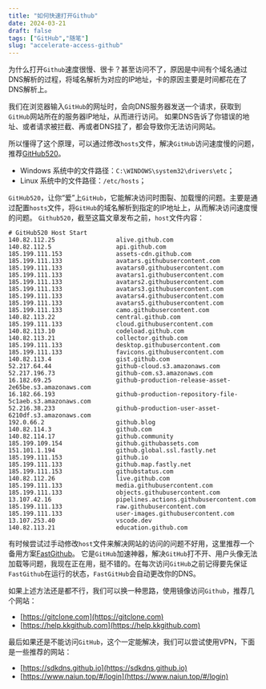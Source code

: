 ```yaml
---
title: "如何快速打开Github"
date: 2024-03-21
draft: false
tags: ["GitHub","随笔"]
slug: "accelerate-access-github"
---
```



为什么打开`Github`速度很慢、很卡？甚至访问不了，原因是中间有个域名通过DNS解析的过程，将域名解析为对应的IP地址，卡的原因主要是时间都花在了DNS解析上。

我们在浏览器输入`GitHub`的网址时，会向DNS服务器发送一个请求，获取到`GitHub`网站所在的服务器IP地址，从而进行访问。
如果DNS告诉了你错误的地址、或者请求被拦截、再或者DNS挂了，都会导致你无法访问网站。

所以懂得了这个原理，可以通过修改`hosts`文件，解决`GitHub`访问速度慢的问题，推荐[GitHub520](https://github.com/521xueweihan/GitHub520)。
- Windows 系统中的文件路径：`C:\WINDOWS\system32\drivers\etc`；
- Linux 系统中的文件路径：`/etc/hosts`；

`GitHub520`，让你“爱”上`GitHub`，它能解决访问时图裂、加载慢的问题。主要是通过配置`hosts`文件，将`GitHub`的域名解析到指定的IP地址上，从而解决访问速度慢的问题。
`Github520`，截至这篇文章发布之前，`host`文件内容：
```text
# GitHub520 Host Start
140.82.112.25                 alive.github.com
140.82.112.5                  api.github.com
185.199.111.153               assets-cdn.github.com
185.199.111.133               avatars.githubusercontent.com
185.199.111.133               avatars0.githubusercontent.com
185.199.111.133               avatars1.githubusercontent.com
185.199.111.133               avatars2.githubusercontent.com
185.199.111.133               avatars3.githubusercontent.com
185.199.111.133               avatars4.githubusercontent.com
185.199.111.133               avatars5.githubusercontent.com
185.199.111.133               camo.githubusercontent.com
140.82.113.22                 central.github.com
185.199.111.133               cloud.githubusercontent.com
140.82.113.10                 codeload.github.com
140.82.113.21                 collector.github.com
185.199.111.133               desktop.githubusercontent.com
185.199.111.133               favicons.githubusercontent.com
140.82.113.4                  gist.github.com
52.217.64.44                  github-cloud.s3.amazonaws.com
52.217.196.73                 github-com.s3.amazonaws.com
16.182.69.25                  github-production-release-asset-2e65be.s3.amazonaws.com
16.182.66.193                 github-production-repository-file-5c1aeb.s3.amazonaws.com
52.216.38.233                 github-production-user-asset-6210df.s3.amazonaws.com
192.0.66.2                    github.blog
140.82.114.3                  github.com
140.82.114.17                 github.community
185.199.109.154               github.githubassets.com
151.101.1.194                 github.global.ssl.fastly.net
185.199.111.153               github.io
185.199.111.133               github.map.fastly.net
185.199.111.153               githubstatus.com
140.82.112.26                 live.github.com
185.199.111.133               media.githubusercontent.com
185.199.111.133               objects.githubusercontent.com
13.107.42.16                  pipelines.actions.githubusercontent.com
185.199.111.133               raw.githubusercontent.com
185.199.111.133               user-images.githubusercontent.com
13.107.253.40                 vscode.dev
140.82.113.21                 education.github.com
```
有时候尝试过手动修改`host`文件来解决网站的访问的问题不好用，这里推荐一个备用方案[FastGithub](https://github.com/WangGithubUser/FastGitHub)。
它是`GitHub`加速神器，解决`GitHub`打不开、用户头像无法加载等问题，我现在正在用，挺不错的。在每次访问`GitHub`之前记得要先保证`FastGithub`在运行的状态，`FastGitHub`会自动更改你的DNS。

如果上述方法还是都不行，我们可以换一种思路，使用镜像访问`Github`，推荐几个网站：
- [https://gitclone.com](https://gitclone.com)
- [https://help.kkgithub.com](https://help.kkgithub.com)

最后如果还是不能访问`GitHub`，这个一定能解决，我们可以尝试使用VPN，下面是一些推荐的网站：
- [https://sdkdns.github.io](https://sdkdns.github.io)
- [https://www.naiun.top/#/login](https://www.naiun.top/#/login)
